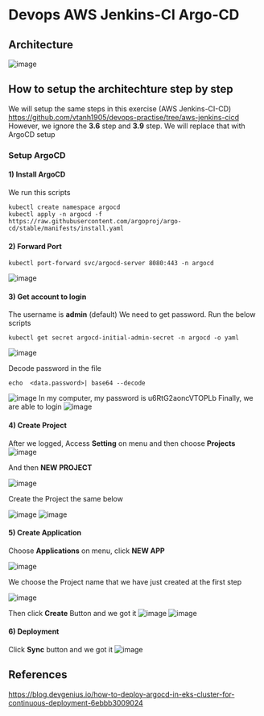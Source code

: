 # Devops AWS Jenkins-CI Argo-CD

## Architecture
![image](https://github.com/vtanh1905/devops-practise/assets/49771724/c46b47a7-c30e-45f6-859e-6faa35ff3887)

## How to setup the architechture step by step
We will setup the same steps in this exercise (AWS Jenkins-CI-CD) https://github.com/vtanh1905/devops-practise/tree/aws-jenkins-cicd
However, we ignore the **3.6** step and **3.9** step.
We will replace that with ArgoCD setup

### Setup ArgoCD
#### 1) Install ArgoCD
We run this scripts
```
kubectl create namespace argocd
kubectl apply -n argocd -f https://raw.githubusercontent.com/argoproj/argo-cd/stable/manifests/install.yaml
```

#### 2) Forward Port
```
kubectl port-forward svc/argocd-server 8080:443 -n argocd
```
![image](https://github.com/vtanh1905/devops-practise/assets/49771724/603a51d1-8e5a-43c9-8626-ba2837dd1bb8)

#### 3) Get account to login
The username is **admin** (default)
We need to get password. Run the below scripts
```
kubectl get secret argocd-initial-admin-secret -n argocd -o yaml
```
![image](https://github.com/vtanh1905/devops-practise/assets/49771724/0d183029-fdef-490f-b82e-6f5020fa832a)

Decode password in the file
```
echo  <data.password>| base64 --decode
```
![image](https://github.com/vtanh1905/devops-practise/assets/49771724/91d19e9d-9d6d-4cad-ac69-f1845e39f417)
In my computer, my password is u6RtG2aoncVTOPLb
Finally, we are able to login
![image](https://github.com/vtanh1905/devops-practise/assets/49771724/76b2a6c6-b45b-426e-ab54-6c761543163b)

#### 4) Create Project
After we logged, Access **Setting** on menu and then choose **Projects**
![image](https://github.com/vtanh1905/devops-practise/assets/49771724/4f37c8b1-2c70-41ba-8605-fc7850f96427)

And then **NEW PROJECT**

![image](https://github.com/vtanh1905/devops-practise/assets/49771724/6fa1774c-360d-4dec-8eea-188bdd44dfb0)

Create the Project the same below

![image](https://github.com/vtanh1905/devops-practise/assets/49771724/d6ff2b3a-fc8c-4e58-b0fb-621d645e1413)
![image](https://github.com/vtanh1905/devops-practise/assets/49771724/6d4efaea-533e-4add-9506-f0cc66a2f69e)

#### 5) Create Application
Choose **Applications** on menu, click **NEW APP**

![image](https://github.com/vtanh1905/devops-practise/assets/49771724/adafaa2f-27c2-425f-a3e0-1c3e36fd8ef9)

We choose the Project name that we have just created at the first step

![image](https://github.com/vtanh1905/devops-practise/assets/49771724/d1d4a762-0319-4557-a8e4-ce7937b2485d)

Then click **Create** Button and we got it
![image](https://github.com/vtanh1905/devops-practise/assets/49771724/b6ec1dde-09f3-4180-8b5f-fb8abd788700)
![image](https://github.com/vtanh1905/devops-practise/assets/49771724/77bfb982-1cad-4a07-8f4a-cbf7dda713f5)

#### 6) Deployment
Click **Sync** button and we got it
![image](https://github.com/vtanh1905/devops-practise/assets/49771724/0acfe722-0705-43b8-bb55-231b6f1c4f3a)


## References
https://blog.devgenius.io/how-to-deploy-argocd-in-eks-cluster-for-continuous-deployment-6ebbb3009024
